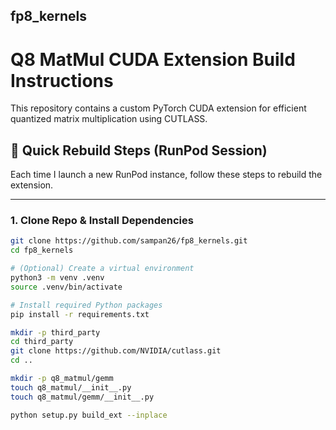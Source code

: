## fp8_kernels

# Q8 MatMul CUDA Extension Build Instructions

This repository contains a custom PyTorch CUDA extension for efficient quantized matrix multiplication using CUTLASS.

## 🚀 Quick Rebuild Steps (RunPod Session)

Each time I launch a new RunPod instance, follow these steps to rebuild the extension.

---

### 1. Clone Repo & Install Dependencies

```bash
git clone https://github.com/sampan26/fp8_kernels.git
cd fp8_kernels

# (Optional) Create a virtual environment
python3 -m venv .venv
source .venv/bin/activate

# Install required Python packages
pip install -r requirements.txt

mkdir -p third_party
cd third_party
git clone https://github.com/NVIDIA/cutlass.git
cd ..

mkdir -p q8_matmul/gemm
touch q8_matmul/__init__.py
touch q8_matmul/gemm/__init__.py

python setup.py build_ext --inplace
